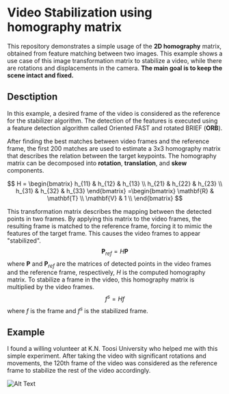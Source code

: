 # Video Stabilization using homography matrix
This repository demonstrates a simple usage of the **2D homography** matrix, obtained from feature matching between two images. This example shows a use case of this image transformation matrix to stabilize a video, while there are rotations and displacements in the camera. **The main goal is to keep the scene intact and fixed.**

## Desctiption
In this example, a desired frame of the video is considered as the reference for the stabilizer algorithm. The detection of the features is executed using a feature detection algorithm called Oriented FAST and rotated BRIEF (**ORB**).

After finding the best matches between video frames and the reference frame, the first 200 matches are used to estimate a 3x3 homography matrix that describes the relation between the target keypoints. The homography matrix can be decomposed into **rotation**, **translation**, and **skew** components.

$$
H =
\begin{bmatrix}
h_{11} & h_{12} & h_{13} \\
h_{21} & h_{22} & h_{23} \\
h_{31} & h_{32} & h_{33}
\end{bmatrix}
=\begin{bmatrix}
\mathbf{R} & \mathbf{T} \\
\mathbf{V} & 1 \\
\end{bmatrix}
$$

This transformation matrix describes the mapping between the detected points in two frames. By applying this matrix to the video frames, the resulting frame is matched to the reference frame, forcing it to mimic the features of the target frame. This causes the video frames to appear "stabilized".
$$
\mathbf{P}_{ref} = H\mathbf{P}
$$
where $\mathbf{P}$ and $\mathbf{P}_{ref}$ are the matrices of detected points in the video frames and the reference frame, respectively, $H$ is the computed homography matrix. To stabilize a frame in the video, this homography matrix is multiplied by the video frames.
$$
f^s = Hf
$$
where $f$ is the frame and $f^s$ is the stabilized frame.

## Example
I found a willing volunteer at K.N. Toosi University who helped me with this simple experiment. After taking the video with significant rotations and movements, the 120th frame of the video was considered as the reference frame to stabilize the rest of the video accordingly.

![Alt Text](src/results.gif)
